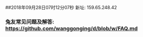 ##2018年09月28日07时12分07秒 新址: 159.65.248.42
### 兔友常见问题及解答: https://github.com/wanggonging/d/blob/w/FAQ.md

